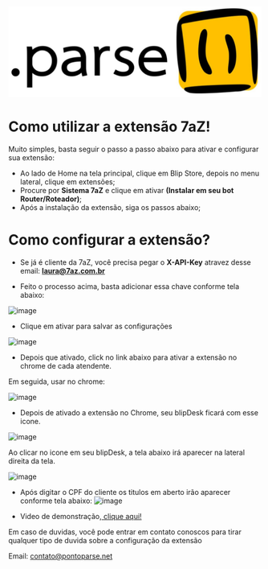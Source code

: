 ![N|Solid](https://raw.githubusercontent.com/Wilkor/img-clonebots/main/logoParseHorizontal.jpeg)


# Como utilizar a extensão 7aZ!

Muito simples, basta seguir o passo a passo abaixo para ativar e configurar sua extensão:

 - Ao lado de Home na tela principal, clique em Blip Store, depois no menu lateral, clique em extensões;
 - Procure por **Sistema 7aZ** e clique em ativar **(Instalar em seu bot Router/Roteador)**;
 - Após a instalação da extensão, siga os passos abaixo;
 
 # Como configurar a extensão?
 
  - Se já é cliente da 7aZ, você precisa pegar o **X-API-Key** atravez desse email: **laura@7az.com.br**
  
  - Feito o processo acima, basta adicionar essa chave conforme tela abaixo:
   
 ![image](https://user-images.githubusercontent.com/34819624/215591918-2dd2473e-c3cf-43fe-ab14-380d191245da.png)

 - Clique em ativar para salvar as configurações

![image](https://user-images.githubusercontent.com/34819624/215592036-439a51e5-5dfa-450a-86a3-f84615557072.png)

  - Depois que ativado, click no link abaixo para ativar a extensão no chrome de cada atendente.
  
  
   Em seguida, usar no chrome:
   
   ![image](https://user-images.githubusercontent.com/34819624/208984825-6bb8e412-70f9-4d92-852b-90510b0ba778.png)


  - Depois de ativado a extensão no Chrome, seu blipDesk ficará com esse icone.
  
  ![image](https://user-images.githubusercontent.com/34819624/208979059-2e8abae9-c1ae-4d9b-ba2c-4dfea2de5df2.png)

  Ao clicar no icone em seu blipDesk, a tela abaixo irá aparecer na lateral direita da tela.
  
![image](https://user-images.githubusercontent.com/34819624/215597666-5b7cf952-6112-40a7-8c51-243d29a7352b.png)

 - Após digitar o CPF do cliente os titulos em aberto irão aparecer conforme tela abaixo:
 ![image](https://user-images.githubusercontent.com/34819624/215598417-abca371c-6eb6-4b7a-83eb-7fdca3d55ac3.png)

 - Video de demonstração,[ clique aqui!](https://youtu.be/h36VpMgDjxk)
  

 
  Em caso de duvidas, você pode entrar em contato conoscos para tirar qualquer tipo de duvida sobre a configuração da extensão
 
  Email: contato@pontoparse.net
